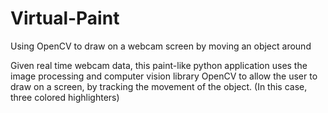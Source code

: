 # Virtual-Paint
Using OpenCV to draw on a webcam screen by moving an object around

Given real time webcam data, this paint-like python application uses the image processing and computer vision library OpenCV to allow the user to draw on a screen, by tracking the movement of the object. (In this case, three colored highlighters)
